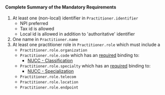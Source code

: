 #### Complete Summary of the Mandatory Requirements

1.  At least one (non-local) identifier in `Practitioner.identifier`
    -   NPI preferred
    -   Tax id is allowed
    -   Local id is allowed in addition to 'authoritative' identifier
1.  One name in `Practitioner.name`
1.  At least one practitioner role in `Practitioner.role`
    which must include a
    -   `Practitioner.role.organization`
    -   `Practitioner.role.code` which has an [required](http://build.fhir.org/terminologies.html#required) binding to:
        - [NUCC - Classification]
    -   `Practitioner.role.specialty` which has an [required](http://build.fhir.org/terminologies.html#required) binding to:
        - [NUCC - Specialization]
    -   `Practitioner.role.telecom`
    -   `Practitioner.role.location`
    -   `Practitioner.role.endpoint`
    


[NUCC - Classification]: valueset-us-core-provider-role.html
[NUCC - Specialization]: valueset-us-core-provider-specialty.html